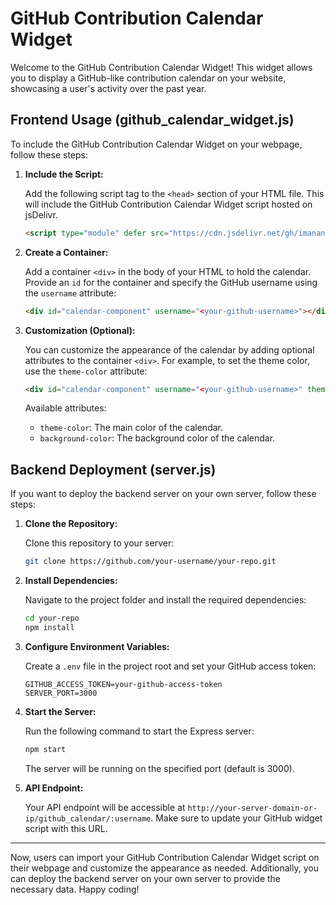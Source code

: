 # GitHub Contribution Calendar Widget

Welcome to the GitHub Contribution Calendar Widget! This widget allows you to display a GitHub-like contribution calendar on your website, showcasing a user's activity over the past year.

## Frontend Usage (github_calendar_widget.js)

To include the GitHub Contribution Calendar Widget on your webpage, follow these steps:

1. **Include the Script:**

   Add the following script tag to the `<head>` section of your HTML file. This will include the GitHub Contribution Calendar Widget script hosted on jsDelivr.

   ```html
   <script type="module" defer src="https://cdn.jsdelivr.net/gh/imananoosheh/github-contributions-fetch@latest/github_calendar_widget.js"></script>
   ```

2. **Create a Container:**

   Add a container `<div>` in the body of your HTML to hold the calendar. Provide an `id` for the container and specify the GitHub username using the `username` attribute:

   ```html
   <div id="calendar-component" username="<your-github-username>"></div>
   ```

3. **Customization (Optional):**

   You can customize the appearance of the calendar by adding optional attributes to the container `<div>`. For example, to set the theme color, use the `theme-color` attribute:

   ```html
   <div id="calendar-component" username="<your-github-username>" theme-color="#4285f4"></div>
   ```

   Available attributes:
   - `theme-color`: The main color of the calendar.
   - `background-color`: The background color of the calendar.

## Backend Deployment (server.js)

If you want to deploy the backend server on your own server, follow these steps:

1. **Clone the Repository:**

   Clone this repository to your server:

   ```bash
   git clone https://github.com/your-username/your-repo.git
   ```

2. **Install Dependencies:**

   Navigate to the project folder and install the required dependencies:

   ```bash
   cd your-repo
   npm install
   ```

3. **Configure Environment Variables:**

   Create a `.env` file in the project root and set your GitHub access token:

   ```env
   GITHUB_ACCESS_TOKEN=your-github-access-token
   SERVER_PORT=3000
   ```

4. **Start the Server:**

   Run the following command to start the Express server:

   ```bash
   npm start
   ```

   The server will be running on the specified port (default is 3000).

5. **API Endpoint:**

   Your API endpoint will be accessible at `http://your-server-domain-or-ip/github_calendar/:username`. Make sure to update your GitHub widget script with this URL.

---
Now, users can import your GitHub Contribution Calendar Widget script on their webpage and customize the appearance as needed. Additionally, you can deploy the backend server on your own server to provide the necessary data. Happy coding!
